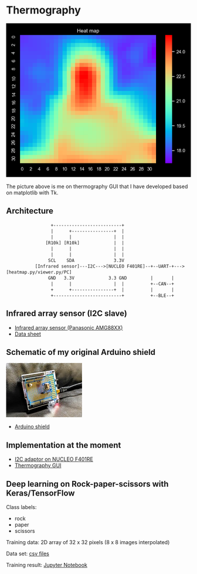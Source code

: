 # Thermography

![](./thermography/screenshots/this_is_me.png)

The picture above is me on thermography GUI that I have developed based on matplotlib with Tk.

## Architecture

```  
                 +--------------------------+
                 |      +----------------+  |
                 |      |                |  |
               [R10k] [R10k]             |  |
                 |      |                |  |
                 |      |                |  |
                SCL    SDA               3.3V
           [Infrared sensor]---I2C--->[NUCLEO F401RE]--+--UART-+--->[heatmap.py/viewer.py/PC]
                GND   3.3V             3.3 GND         |       |
                 |      |                |  |          +--CAN--+
                 +      +----------------+  |          |       |
                 +--------------------------+          +--BLE--+

```

## Infrared array sensor (I2C slave)

- [Infrared array sensor (Panasonic AMG88XX)](https://industrial.panasonic.com/cdbs/www-data/pdf/ADI8000/ADI8000C53.pdf)
- [Data sheet](https://cdn-learn.adafruit.com/assets/assets/000/043/261/original/Grid-EYE_SPECIFICATIONS%28Reference%29.pdf?1498680225)

## Schematic of my original Arduino shield

![](./device.jpg)

- [Arduino shield](./kicad/arduino_board.pdf)

## Implementation at the moment

- [I2C adaptor on NUCLEO F401RE](./stm32)
- [Thermography GUI](./thermography)

## Deep learning on Rock-paper-scissors with Keras/TensorFlow

Class labels:
- rock
- paper
- scissors

Training data: 2D array of 32 x 32 pixels (8 x 8 images interpolated)

Data set: [csv files](./thermography/data)

Training result: [Jupyter Notebook](./tensorflow/CNN_for_rock_paper_scissors.ipynb)
